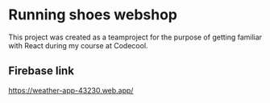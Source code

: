 # Running shoes webshop

This project was created as a teamproject for the purpose of getting familiar with React during my course at Codecool.

## Firebase link
https://weather-app-43230.web.app/ 
